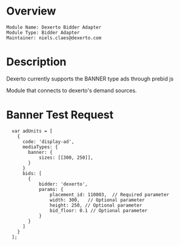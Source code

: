 # Overview

```
Module Name: Dexerto Bidder Adapter
Module Type: Bidder Adapter
Maintainer: niels.claes@dexerto.com
```

# Description

Dexerto currently supports the BANNER type ads through prebid js

Module that connects to dexerto's demand sources.

# Banner Test Request
```
  var adUnits = [
    {
      code: 'display-ad',
      mediaTypes: {
        banner: {
            sizes: [[300, 250]], 
        }
      }
      bids: [
        {
            bidder: 'dexerto',
            params: {
                placement_id: 110003,  // Required parameter
                width: 300,   // Optional parameter 
                height: 250, // Optional parameter
                bid_floor: 0.1 // Optional parameter
            }
        }
      ]
    }
  ];
```
